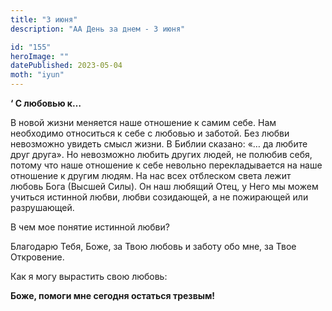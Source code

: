 ```yaml
---
title: "3 июня"
description: "АА День за днем - 3 июня"

id: "155"
heroImage: ""
datePublished: 2023-05-04
moth: "iyun"
---
```


**‘ С любовью к…**

В новой жизни меняется наше отношение к самим себе. Нам необходимо относиться
к себе с любовью и заботой. Без любви невозможно увидеть смысл жизни. В Библии
сказано: «… да любите друг друга». Но невозможно любить других людей, не
полюбив себя, потому что наше отношение к себе невольно перекладывается на
наше отношение к другим людям. На нас всех отблеском света лежит любовь Бога
(Высшей Силы). Он наш любящий Отец, у Него мы можем учиться истинной любви,
любви созидающей, а не пожирающей или разрушающей.

В чем мое понятие истинной любви?

Благодарю Тебя, Боже, за Твою любовь и заботу обо мне, за Твое Откровение.

Как я могу вырастить свою любовь:

**Боже, помоги мне сегодня остаться трезвым!**
